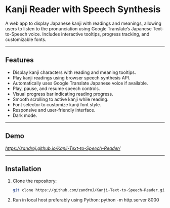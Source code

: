 # Kanji Reader with Speech Synthesis

A web app to display Japanese kanji with readings and meanings, allowing users to listen to the pronunciation using Google Translate’s Japanese Text-to-Speech voice. Includes interactive tooltips, progress tracking, and customizable fonts.

---

## Features

- Display kanji characters with reading and meaning tooltips.
- Play kanji readings using browser speech synthesis API.
- Automatically uses Google Translate Japanese voice if available.
- Play, pause, and resume speech controls.
- Visual progress bar indicating reading progress.
- Smooth scrolling to active kanji while reading.
- Font selector to customize kanji font style.
- Responsive and user-friendly interface.
- Dark mode.

---

## Demo

*https://zandroj.github.io/Kanji-Text-to-Speech-Reader/*

---

## Installation

1. Clone the repository:

   ```bash
   git clone https://github.com/zandroJ/Kanji-Text-to-Speech-Reader.git

2. Run in local host preferably using Python: python -m http.server 8000
